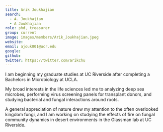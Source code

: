 ```yaml
---
title: Arik Joukhajian
search:
  - A. Joukhajian
  - A Joukhajian
role: phd, treasurer
group: current
image: images/members/Arik_Joukhajian.jpeg
website: 
email: ajouk001@ucr.edu
google: 
github: 
twitter: https://twitter.com/arikchu
---
```


I am beginning my graduate studies at UC Riverside after completing a Bachelors in Microbiology at UCLA. 

My broad interests in the life sciences led me to analyzing deep sea microbes, performing virus screening panels for transplant donors, and studying bacterial and fungal interactions around roots.

A general appreciation of nature drew my attention to the often overlooked kingdom fungi, and I am working on studying the effects of fire on fungal community dynamics in desert environments in the Glassman lab at UC Riverside.
